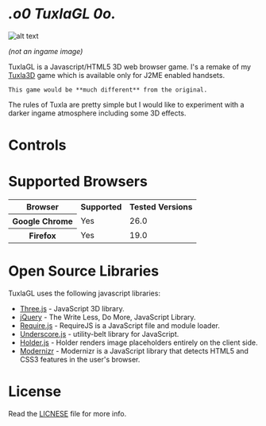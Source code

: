 _.o0 TuxlaGL 0o._
==========================

![alt text](http://i.imgur.com/sknV6Zv.gif "Image from Tuxla3D Mobile")

_(not an ingame image)_

TuxlaGL is a Javascript/HTML5 3D web browser game. I's a remake of my [Tuxla3D](http://pi-mobile.com/index.php/product/game/tuxla/view/14/) 
game which is available only for J2ME enabled handsets. 

    This game would be **much different** from the original.

The rules of Tuxla are pretty simple but I would like to experiment with a darker ingame atmosphere including some 3D effects.

# Controls

# Supported Browsers

<table>
  <tr>
    <th>Browser</th>
    <th>Supported</th>
    <th>Tested Versions</th>
  </tr>
  <tr>
    <th>Google Chrome</th>
    <td>Yes</td>
    <td>26.0</td>
  </tr>
  <tr>
    <th>Firefox</th>
    <td>Yes</td>
    <td>19.0</td>
  </tr>
</table>


# Open Source Libraries
TuxlaGL uses the following javascript libraries:

  * [Three.js](http://mrdoob.github.com/three.js/) - JavaScript 3D library.  
  * [jQuery](http://jquery.com/) - The Write Less, Do More, JavaScript Library.
  * [Require.js](http://requirejs.org/) - RequireJS is a JavaScript file and module loader.
  * [Underscore.js](http://underscorejs.org/) - utility-belt library for JavaScript.
  * [Holder.js](http://imsky.github.com/holder/) - Holder renders image placeholders entirely on the client side.  
  * [Modernizr](http://modernizr.com/) - Modernizr is a JavaScript library that detects HTML5 and CSS3 features in the user's browser.


# License
Read the [LICNESE]() file for more info.

